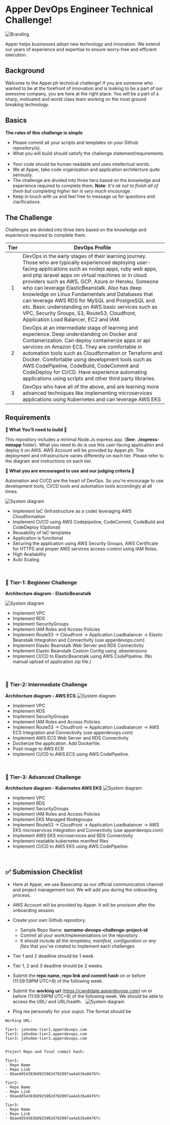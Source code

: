# Apper DevOps Engineer Technical Challenge! 

![Branding](https://media-exp1.licdn.com/dms/image/C510BAQHAhem3MAGMOw/company-logo_100_100/0/1548069481911?e=1619654400&v=beta&t=RMd-5dJ-YxQ475FznaYdeTFtQLf1NPNGCIw8g_Z5q-8) 

Apper helps businesses adopt new technology and innovation. We extend our years of experience and expertise to ensure worry-free and efficient execution.

## Background
Welcome to the Apper.ph technical challenge! If you are someone who wanted to be at the forefront of innovation and is looking to be a part of our awesome company, you are here at the right place. You will be a part of a sharp, motivated and world class team working on the most ground breaking technology.

## Basics
**The rules of this challenge is simple**

* Please commit all your scripts and templates on your Github repository(s).
&nbsp;
* What you will build should satisfy the challenge statement/requirements.
&nbsp;
* Your code should be human readable and uses intellectual words.
&nbsp;
* We at Apper, take code organization and application architecture quite seriously.
&nbsp;
* The challenge are divided into three tiers based on the knowledge and experience required to complete them.
  **Note**: *It's ok not to finish all of them but completing higher tier is very much encourage.*
&nbsp;
* Keep in touch with us and feel free to message us for questions and clarifications.

## The Challenge

Challenges are divided into three tiers based on the knowledge and experience
required to complete them.

| Tier | DevOps Profile                                                                                                                                                |
| :--: | ---------------------------------------------------------------------------------------------------------------------------------------------------------------- |
|  1   | DevOps in the early stages of their learning journey. Those who are typically experienced deploying user-facing applications such as nodejs apps, ruby web apps, and php laravel apps on virtual machines or in cloud providers such as AWS, GCP, Azure or Heroku. Someone who can leverage ElasticBeanstalk. Also has deep knowledge on Linux Fundamentals and Databases that can leverage AWS RDS for MySQL and PostgreSQL and etc. Basic understanding on AWS basic services such as  VPC, Security Groups, S3, Route53, Cloudfront, Application Load Balancer, EC2 and IAM.                |
|  2   | DevOps at an intermediate stage of learning and experience. Deep understanding on Docker and Containerization. Can deploy containerize apps or api services on Amazon ECS. They are comfortable in automation tools such as Cloudformation or Terraform and Docker. Comfortable using development tools such as AWS CodePipeline, CodeBuild, CodeCommit and CodeDeploy for CI/CD. Have experience automating applications using scripts and other third party libraries. |
|  3   | DevOps who have all of the above, and are learning more advanced techniques like implementing microservices applications using Kubernetes and can leverage AWS EKS                   |


## Requirements
**🌟 What You’ll need to build 🌟**

This repository includes a minimal Node.Js express app.  (**See: ./express-minapp** folder). What you need to do is use this user-facing application and deploy it on AWS. AWS Account will be provided by Apper.ph. The deployment and infrastructure varies differently on each tier. Please refer to the diagram and instructions on each tier.

**🌟 What you are encouraged to use and our judging criteria 🌟**

Automation and CI/CD are the heart of DevOps. So you're encourage to use development tools, CI/CD tools and automation tools accordingly at all times.

![System diagram](assets/release.jpg)

* Implement IaC (Infrastructure as a code) leveraging AWS Cloudformation
* Implement CI/CD using AWS Codepipeline, CodeCommit, CodeBuild and CodeDeploy (Optional)
* Reusability of IaC templates
* Application is functional
* Securing the application using AWS Security Groups, AWS Certificate for HTTPS and proper AWS services access-control using IAM Roles.
* High Availability
* Auto Scaling

&nbsp;
### :ledger: Tier-1: Beginner Challenge
**Architecture diagram - ElasticBeanstalk**

![System diagram](assets/ElasticBeanstalk.png)

* Implement VPC
* Implement RDS
* Implement SecurityGroups
* Implement IAM Roles and Access Policies
* Implement Route53 -> Cloudfront -> Application Loadbalancer -> Elastic Beanstalk Integration and Connectivity (use apperdevops.com)
* Implement Elastic Beanstalk Web Server and RDS Connectivity
* Implement Elastic Beanstalk Custom Config using .ebextensions
* Implement CI/CD to ElasticBeanstalk using AWS CodePipeline. (No manual upload of application zip file.)

&nbsp;
### :ledger: Tier-2: Intermediate Challenge
**Architecture diagram - AWS ECS** 
![System diagram](assets/ECS.png)

* Implement VPC
* Implement RDS
* Implement SecurityGroups
* Implement IAM Roles and Access Policies
* Implement Route53 -> Cloudfront -> Application Loadbalancer -> AWS ECS Integration and Connectivity (use apperdevops.com)
* Implement AWS ECS Web Server and RDS Connectivity
* Dockerize the application. Add Dockerfile.
* Push image to AWS ECR
* Implement CI/CD to AWS ECS using AWS CodePipeline.

&nbsp;
### :ledger: Tier-3: Advanced Challenge
**Architecture diagram - Kubernetes AWS EKS**
![System diagram](assets/EKS.png)

* Implement VPC
* Implement RDS
* Implement SecurityGroups
* Implement IAM Roles and Access Policies
* Implement EKS Managed Nodegroups
* Implement Route53 -> Cloudfront -> Application Loadbalancer -> AWS EKS microservices Integration and Connectivity (use apperdevops.com)
* Implement AWS EKS microservices and RDS Connectivity
* Implement readable kubernetes manifest files
* Implement CI/CD to AWS EKS using AWS CodePipeline.

&nbsp;
## ✅ Submission Checklist

* Here at Apper, we use Basecamp as our official communication channel and project management tool. We will add you during the onboarding process.
&nbsp;
* AWS Account will be provided by Apper. It will be provision after the onboarding session.
&nbsp;
* Create your own Github repository.
   - Sample Repo Name: **surname-devops-challenge-project-id**
   - Commit all your work/implementations on the repository.
   - It should include all the *templates, manifest, configuration or any files* that you've created to implement each challenges
&nbsp;
* Tier 1 and 2 deadline should be 1 week.
&nbsp;
* Tier 1, 2 and 3 deadline should be 2 weeks.
&nbsp;  

* Submit the **repo name, repo link and commit hash** on or before (11:59:59PM UTC+8) of the following week.
&nbsp;
* Submit the **working url** (https://candidate.apperdevops.com) on or before (11:59:59PM UTC+8) of the following week. We should be able to access the URL/ and URL/health.
&nbsp;
![System diagram](assets/working-page.jpg)
&nbsp;
* Ping me personally for your ouput. The format should be 

```
Working URL:

Tier1: johndoe-tier1.apperdevops.com
Tier2: johndoe-tier2.apperdevops.com
Tier3: johndoe-tier3.apperdevops.com


Project Repo and final commit hash:

Tier1:
- Repo Name
- Repo Link
- 6baedd54383b8925902d782007aa4a536a8476fc

Tier2:
- Repo Name
- Repo Link
- 6baedd54383b8925902d782007aa4a536a8476fc

Tier3:
- Repo Name
- Repo Link
- 6baedd54383b8925902d782007aa4a536a8476fc
```
